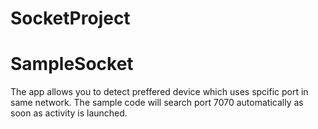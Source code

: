 # SocketProject

<h1>SampleSocket</h1>
<p>The app allows you to detect preffered device which uses spcific port in same network.
The sample code will search port 7070 automatically as soon as activity is launched.
</p>
